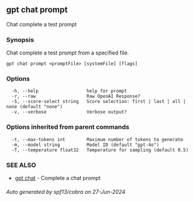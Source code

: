 ## gpt chat prompt

Chat complete a test prompt

### Synopsis

Chat complete a test prompt from a specified file.

```
gpt chat prompt <promptFile> [systemFile] [flags]
```

### Options

```
  -h, --help                  help for prompt
  -r, --raw                   Raw OpenAI Response?
  -S, --score-select string   Score selection: first | last | all | none (default "none")
  -v, --verbose               Verbose output?
```

### Options inherited from parent commands

```
  -t, --max-tokens int        Maximum number of tokens to generate
  -m, --model string          Model ID (default "gpt-4o")
  -T, --temperature float32   Temperature for sampling (default 0.5)
```

### SEE ALSO

* [gpt chat](gpt_chat.md)	 - Complete a chat prompt

###### Auto generated by spf13/cobra on 27-Jun-2024

